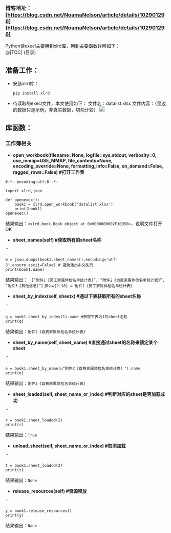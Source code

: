 ### 博客地址：  [https://blog.csdn.net/NoamaNelson/article/details/102901296](https://blog.csdn.net/NoamaNelson/article/details/102901296)  
Python读execl主要用到xlrd库，用到主要函数详解如下：  
@[TOC] (目录)  

## 准备工作： 


- 安装xlrd库：  
    
    `pip install xlrd`



- 待读取的execl文件，本文使用如下：
文件名：datalist.xlsx
文件内容：（里边的数据只是示例，非真实数据，切勿计较） 
![](https://img-blog.csdnimg.cn/20191104174206561.png?x-oss-process=image/watermark,type_ZmFuZ3poZW5naGVpdGk,shadow_10,text_aHR0cHM6Ly9ibG9nLmNzZG4ubmV0L05vYW1hTmVsc29u,size_16,color_FFFFFF,t_70)  
## 库函数：
### 工作簿相关 


- **open_workbook(filename=None,
logfile=sys.stdout, verbosity=0, use_mmap=USE_MMAP,
file_contents=None,
encoding_override=None,
formatting_info=False, on_demand=False, ragged_rows=False)	#打开工作表**  

`#-*- encoding:utf-8 -*-`    
    
	import xlrd,json  

	def openexec():  
		book1 = xlrd.open_workbook('datalist.xlsx')  
		print(book1)  
	openexec() 


结果输出：`<xlrd.book.Book object at 0x0000000002F10358>`，说明文件打开OK

- **sheet_names(self)	#获取所有的sheet名称**

``   

    w = json.dumps(book1.sheet_names(),encoding='utf-8',ensure_ascii=False) # 避免输出中文乱码   
    print(book1.name)   

结果输出：   ` [“附件1《员工家属体检名单统计表》”, “附件2《自费家属体检名单统计表》”, “附件3《其他信息》”]`
    `那么w[2:18] = 附件1《员工家属体检名单统计表》`



- **sheet_by_index(self, sheetx) #通过下表获取所有的sheet名称**   

``

    q = book1.sheet_by_index(1).name #获取下表为1的sheet名称  
    print(q)
     


结果输出：`附件2《自费家属体检名单统计表》`

- **sheet_by_name(self, sheet_name)	#直接通过sheet的名称来锁定某个sheet**  

``

	e = book1.sheet_by_name(u"附件2《自费家属体检名单统计表》").name 
    print(e)

结果输出：`附件2《自费家属体检名单统计表》`



- **sheet_loaded(self, sheet_name_or_index)	#判断对应的sheet是否加载成功**  

``

	r = book1.sheet_loaded(2)
    print(r)

结果输出：`True`



- **unload_sheet(self, sheet_name_or_index)	#取消加载**  

``

	t = book1.sheet_loaded(2)  
    print(t)

结果输出：`None`



- **release_resources(self)	#资源释放**  

``

	y = book1.release_resources()  
    print(y)

结果输出：`None`

